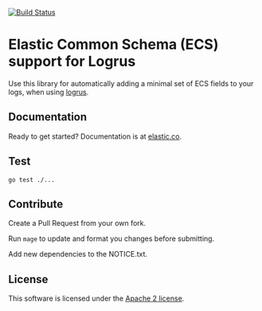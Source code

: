 [![Build Status](https://github.com/elastic/ecs-logging-go-logrus/actions/workflows/test.yml/badge.svg)](https://github.com/elastic/ecs-logging-go-logrus/actions/workflows/test.yml)

# Elastic Common Schema (ECS) support for Logrus

Use this library for automatically adding a minimal set of ECS fields to your logs, when using [logrus](https://github.com/sirupsen/logrus).

## Documentation

Ready to get started? Documentation is at [elastic.co](https://www.elastic.co/guide/en/ecs-logging/go-logrus/current/index.html).

## Test
```
go test ./...
```

## Contribute
Create a Pull Request from your own fork.

Run `mage` to update and format you changes before submitting.

Add new dependencies to the NOTICE.txt.

## License
This software is licensed under the [Apache 2 license](./LICENSE).
